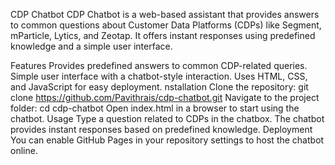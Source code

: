CDP Chatbot
CDP Chatbot is a web-based assistant that provides answers to common questions about Customer Data Platforms (CDPs) like Segment, mParticle, Lytics, and Zeotap. It offers instant responses using predefined knowledge and a simple user interface.

Features
Provides predefined answers to common CDP-related queries.
Simple user interface with a chatbot-style interaction.
Uses HTML, CSS, and JavaScript for easy deployment.
nstallation
Clone the repository:
git clone https://github.com/Pavithrais/cdp-chatbot.git
Navigate to the project folder:
cd cdp-chatbot
Open index.html in a browser to start using the chatbot.
Usage
Type a question related to CDPs in the chatbox.
The chatbot provides instant responses based on predefined knowledge.
Deployment
You can enable GitHub Pages in your repository settings to host the chatbot online.
